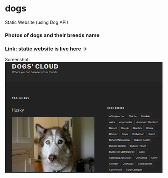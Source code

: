 # dogs
Static Website (using Dog API)

### Photos of dogs and their breeds name 
### [Link: static website is live here &rarr;](https://dogs-breeds.netlify.app) 
 
Screenshot: 
![Screenshot example](/screenshot.png) 
 
